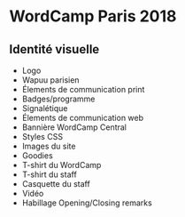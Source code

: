 # WordCamp Paris 2018

## Identité visuelle

* Logo
* Wapuu parisien
* Élements de communication print
 * Badges/programme
 * Signalétique
* Élements de communication web
 * Bannière WordCamp Central
 * Styles CSS 
 * Images du site
* Goodies
 * T-shirt du WordCamp
 * T-shirt du staff
 * Casquette du staff
* Vidéo
 * Habillage Opening/Closing remarks
